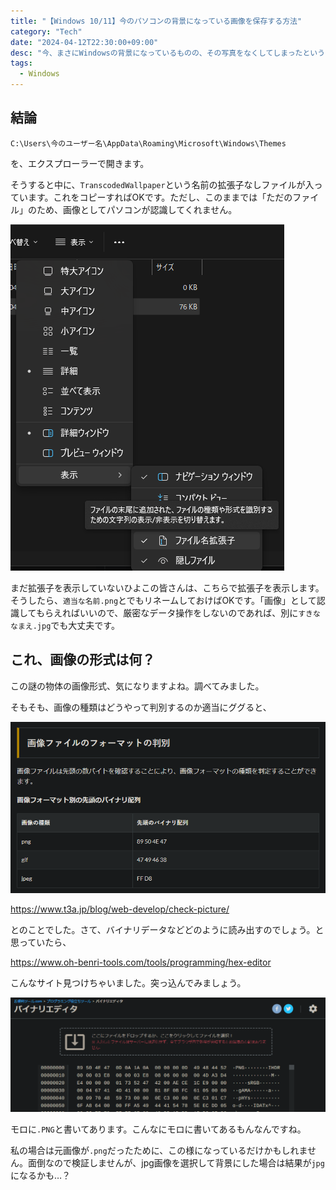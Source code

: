 ```yaml
---
title: "【Windows 10/11】今のパソコンの背景になっている画像を保存する方法"
category: "Tech"
date: "2024-04-12T22:30:00+09:00"
desc: "今、まさにWindowsの背景になっているものの、その写真をなくしてしまったということ、あると思います。この記事では、そんなときの対処法について説明します。"
tags:
  - Windows
---
```


## 結論

```
C:\Users\今のユーザー名\AppData\Roaming\Microsoft\Windows\Themes
```

を、エクスプローラーで開きます。

そうすると中に、`TranscodedWallpaper`という名前の拡張子なしファイルが入っています。これをコピーすればOKです。ただし、このままでは「ただのファイル」のため、画像としてパソコンが認識してくれません。

![拡張子を表示](image-2.png)

まだ拡張子を表示していないひよこの皆さんは、こちらで拡張子を表示します。そうしたら、`適当な名前.png`とでもリネームしておけばOKです。「画像」として認識してもらえればいいので、厳密なデータ操作をしないのであれば、別に`すきななまえ.jpg`でも大丈夫です。

## これ、画像の形式は何？

この謎の物体の画像形式、気になりますよね。調べてみました。

そもそも、画像の種類はどうやって判別するのか適当にググると、

![画像ファイルフォーマットの判別方法](image.png)

https://www.t3a.jp/blog/web-develop/check-picture/

とのことでした。さて、バイナリデータなどどのように読み出すのでしょう。と思っていたら、

https://www.oh-benri-tools.com/tools/programming/hex-editor

こんなサイト見つけちゃいました。突っ込んでみましょう。

![バイナリデータ](image-1.png)

モロに`.PNG`と書いてあります。こんなにモロに書いてあるもんなんですね。

私の場合は元画像が`.png`だったために、この様になっているだけかもしれません。面倒なので検証しませんが、jpg画像を選択して背景にした場合は結果が`jpg`になるかも…？